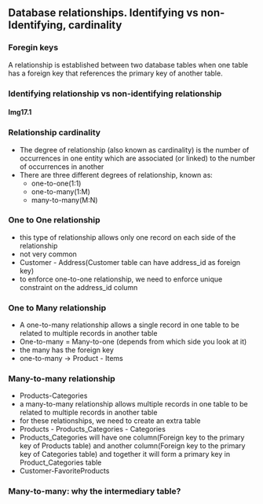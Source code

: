 ## Database relationships. Identifying vs non-Identifying, cardinality
### Foregin keys
A relationship is established between two database tables when one table has a foreign key that references the primary key of another table.

### Identifying relationship vs non-identifying relationship

#### Img17.1

### Relationship cardinality
- The degree of relationship (also known as cardinality) is the number of occurrences in one entity which are associated (or linked) to the number of occurrences in another
- There are three different degrees of relationship, known as:
    - one-to-one(1:1)
    - one-to-many(1:M)
    - many-to-many(M:N)

### One to One relationship
- this type of relationship allows only one record on each side of the relationship
- not very common
- Customer - Address(Customer table can have address_id as foreign key)
- to enforce one-to-one relationship, we need to enforce unique constraint on the address_id column

### One to Many relationship
- A one-to-many relationship allows a single record in one table to be related to multiple records in another table
- One-to-many = Many-to-one (depends from which side you look at it)
- the many has the foreign key
- one-to-many -> Product - Items

### Many-to-many relationship
- Products-Categories
- a many-to-many relationship allows multiple records in one table to be related to multiple records in another table 
- for these relationships, we need to create an extra table
- Products - Products_Categories - Categories
- Products_Categories will have one column(Foreign key to the primary key of Products table) and another column(Foreign key to the primary key of Categories table) and together it will form a primary key in Product_Categories table
- Customer-FavoriteProducts

### Many-to-many: why the intermediary table?
